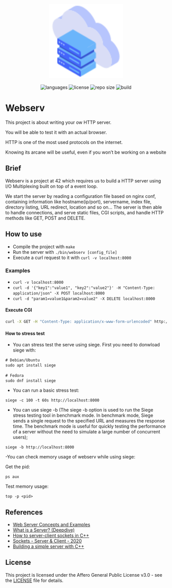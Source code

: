 <div align="center">
  <img src=".github/assets/image.svg" width="230px" />
</div>
<br/>
<div align="center">
  <img src="https://img.shields.io/github/languages/count/vcwild/webserv?color=%234466fb&style=flat-square" alt="languages" />
  <img src="https://img.shields.io/github/license/vcwild/webserv?color=%234466fb&style=flat-square" alt="license" />
  <img src="https://img.shields.io/github/repo-size/vcwild/webserv?color=%234466fb&style=flat-square" alt="repo size" />
  <img src="https://img.shields.io/github/actions/workflow/status/vcwild/webserv/build.yml?branch=main&style=flat-square&color=%234466fb" alt="build" />
</div>

# Webserv

This project is about writing your ow HTTP server.

You will be able to test it with an actual browser.

HTTP is one of the most used protocols on the internet.

Knowing its arcane will be useful, even if you won’t be working on a website

## Brief

Webserv is a project at 42 which requires us to build a HTTP server using I/O Multiplexing built on top of a event loop.

We start the server by reading a configuration file based on nginx conf, containing information like hostname(ip/port), servername, index file, directory listing, URL redirect, location and so on... The server is then able to handle connections, and serve static files, CGI scripts, and handle HTTP methods like GET, POST and DELETE.

## How to use

- Compile the project with `make`
- Run the server with `./bin/webserv [config_file]`
- Execute a curl request to it with `curl -v localhost:8000`

### Examples

- `curl -v localhost:8000`
- `curl -d '{"key1":"value1", "key2":"value2"}' -H "Content-Type: application/json" -X POST localhost:8000`
- `curl -d "param1=value1&param2=value2" -X DELETE localhost:8000`

#### Execute CGI

```sh
curl -X GET -H "Content-Type: application/x-www-form-urlencoded" http://localhost:9000/cgi-bin/python-cgi
```

#### How to stress test

- You can stress test the serve using siege. First you need to donwload siege with:

```
# Debian/Ubuntu
sudo apt install siege

# Fedora
sudo dnf install siege
```

- You can run a basic stress test:

```
siege -c 100 -t 60s http://localhost:8000
```

- You can use siege -b (The siege -b option is used to run the Siege stress testing tool in benchmark mode. In benchmark mode, Siege sends a single request to the specified URL and measures the response time. The benchmark mode is useful for quickly testing the performance of a server without the need to simulate a large number of concurrent users);

```
siege -b http://localhost:8000
```

-You can check memory usage of webserv while using siege:

Get the pid:

```
ps aux
```

Test memory usage:

```
top -p <pid>
```

## References

- [Web Server Concepts and Examples](https://www.youtube.com/watch?v=9J1nJOivdyw)
- [What is a Server? (Deepdive)](https://www.youtube.com/watch?v=VXmvM2QtuMU)
- [How to server-client sockets in C++](https://www.bogotobogo.com/cplusplus/sockets_server_client.php)
- [Sockets - Server & Client - 2020](https://www.bogotobogo.com/cplusplus/sockets_server_client.php)
- [Building a simple server with C++](https://ncona.com/2019/04/building-a-simple-server-with-cpp/)

## License

This project is licensed under the Affero General Public License v3.0 - see the [LICENSE](LICENSE) file for details.
